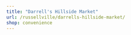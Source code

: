 ```yaml
---
title: "Darrell's Hillside Market"
url: /russellville/darrells-hillside-market/
shop: convenience
---
```

